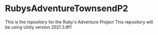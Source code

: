 # RubysAdventureTownsendP2
This is the repository for the Ruby's Adventure Project
This repository will be using Unity version 2021.3.8f1
